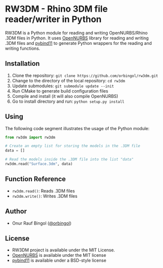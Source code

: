 # RW3DM - Rhino 3DM file reader/writer in Python

RW3DM is a Python module for reading and writing OpenNURBS/Rhino .3DM files in Python. It uses
[OpenNURBS](https://github.com/mcneel/opennurbs) library for reading and writing .3DM files
and [pybind11](https://github.com/pybind/pybind11) to generate Python wrappers for the reading
and writing functions.

## Installation

1. Clone the repository: `git clone https://github.com/orbingol/rw3dm.git`
2. Change to the directory of the local repository: `cd rw3dm`
3. Update submodules: `git submodule update --init`
4. Run CMake to generate build configuration files
5. Compile and install (it will also compile OpenNURBS)
5. Go to install directory and run: `python setup.py install`

## Using

The following code segment illustrates the usage of the Python module:

```python
from rw3dm import rw3dm

# Create an empty list for storing the models in the .3DM file
data = []

# Read the models inside the .3DM file into the list "data" 
rw3dm.read("Surface.3dm", data)
```

## Function Reference

* `rw3dm.read()`: Reads .3DM files
* `rw3dm.write()`: Writes .3DM files

## Author

* Onur Rauf Bingol ([@orbingol](https://github.com/orbingol))

## License

* RW3DM project is available under the MIT License.
* [OpenNURBS](https://github.com/mcneel/opennurbs) is available under the MIT license
* [pybind11](https://github.com/pybind/pybind11) is available under a BSD-style license
